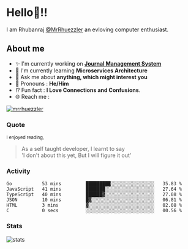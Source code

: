 
  
  
# Hello:wave:!!
I am Rhubanraj [@MrRhuezzler](https://github.com/MrRhuezzler) an evloving computer enthusiast.

## About me
- :sparkles: I'm currently working on [**Journal Management System**](https://manuscript.psgtech.ac.in)
- :book: I'm currently learning **Microservices Architecture**
- :speech_balloon: Ask me about **anything, which might interest you**
- :man: Pronouns : **He/Him**
- :interrobang: Fun fact : **I Love Connections and Confusions**.
- :globe_with_meridians: Reach me :  
  
[![mrrhuezzler](https://img.shields.io/badge/LinkedIn-0077B5?style=for-the-badge&logo=linkedin&logoColor=white)](https://www.linkedin.com/in/mrrhuezzler/)
<!--
### Interesting things, I found :bangbang:
-->
<!--
## Skills

## Drop a, Hi !
-->

<!-- 
Quotes
>  Always we overestimate the amount of work we can do in a day,  
>  and underestimate the amount we can do in our lifetime.
-->

### Quote
<sub>I enjoyed reading,</sub>
> As a self taught developer, I learnt to say  
> 'I don't about this yet, But I will figure it out'

### Activity
<!--START_SECTION:waka-->

```text
Go           53 mins         █████████░░░░░░░░░░░░░░░░   35.83 %
JavaScript   41 mins         ███████░░░░░░░░░░░░░░░░░░   27.64 %
TypeScript   40 mins         ██████▓░░░░░░░░░░░░░░░░░░   27.08 %
JSON         10 mins         █▓░░░░░░░░░░░░░░░░░░░░░░░   06.81 %
HTML         3 mins          ▓░░░░░░░░░░░░░░░░░░░░░░░░   02.08 %
C            0 secs          ░░░░░░░░░░░░░░░░░░░░░░░░░   00.56 %
```

<!--END_SECTION:waka-->

### Stats
![stats](https://github-readme-streak-stats.herokuapp.com/?user=MrRhuezzler)
